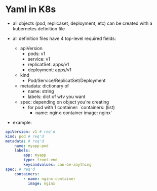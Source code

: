 # Yaml in K8s
- all objects (pod, replicaset, deployment, etc) can be created with a kubernetes definition file
- all definition files have 4 top-level required fields:
    - apiVersion
        - pods: v1
        - service: v1
        - replicatSet: apps/v1
        - deployment: apps/v1
    - kind
        - Pod/Service/ReplicatSet/Deployment
    - metadata: dictionary of 
        - name: string
        - labels: dict of wtv you want
    - spec: depending on object you're creating
        - for pod with 1 container:
        `containers: (list)
            - name: nginx-container
              image: nginx`

- example:
```yaml
apiVersion: v1 # req'd
kind: pod # req'd
metadata: # req'd
    name: myapp-pod
    labels:
        app: myapp
        type: front-end
        keysandvalues: can-be-anything
spec: # req'd
    containers:
        - name: nginx-container
          image: nginx
```

